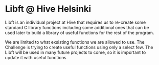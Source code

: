 # Libft @ Hive Helsinki

Libft is an individual project at Hive that requires us to re-create some standard
C library functions including some additional ones that can be used later to build a
library of useful functions for the rest of the program.

We are limited to what exsisting functions we are allowed to use. The Challenge is trying
to create useful functions using only a select few. The Libft will be used in many future
projects to come, so it is important to update it with useful functions.
